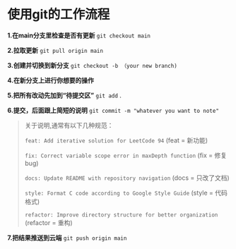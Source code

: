 # 使用git的工作流程

**1.在main分支里检查是否有更新**     `git checkout main`

**2.拉取更新**     `git pull origin main`

**3.创建并切换到新分支**			`git checkout -b （your new branch)`

**4.在新分支上进行你想要的操作**

**5.把所有改动先加到“待提交区”**      `git add` .

**6.提交，后面跟上简短的说明**     `git commit -m "whatever you want to note"`

> 关于说明,通常有以下几种规范：
>
> `feat: Add iterative solution for LeetCode 94` (feat = 新功能)
>
> `fix: Correct variable scope error in maxDepth function` (fix = 修复bug)
>
> `docs: Update README with repository navigation` (docs = 只改了文档)
>
> `style: Format C code according to Google Style Guide` (style = 代码格式)
>
> `refactor: Improve directory structure for better organization` (refactor = 重构)

**7.把结果推送到云端**				`git push origin main`

